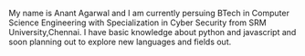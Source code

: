 My name is Anant Agarwal and I am currently persuing BTech in Computer Science Engineering with Specialization in Cyber Security from SRM University,Chennai.
I have basic knowledge about python and javascript and soon planning out to explore new languages and fields out.
